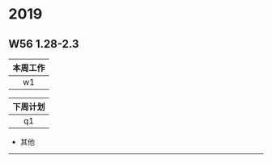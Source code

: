 # 2019
## W56 1.28-2.3
| 本周工作 | 
| :-: | 
| w1   |  我做的项目是分析天气，因为有现成的代码，所以在实现上没有大问题，但细节的理解还需要花点时间  

| 下周计划 | 
| :-: | 
| q1   | 继续上周的项目，在细节上的理解 

* 其他
-------------------------------------------------------------
